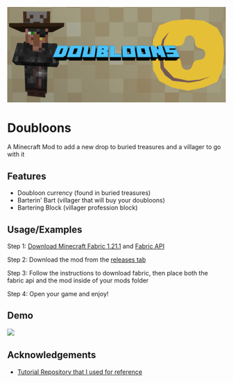 
![Logo](https://github.com/Win10MC/Doubloons/blob/master/banner.png?raw=true)


# Doubloons

A Minecraft Mod to add a new drop to buried treasures and a villager to go with it
## Features

- Doubloon currency (found in buried treasures)
- Barterin' Bart (villager that will buy your doubloons)
- Bartering Block (villager profession block)
## Usage/Examples

Step 1: [Download Minecraft Fabric 1.21.1](https://fabricmc.net/use/installer/) and [Fabric API](https://www.curseforge.com/minecraft/mc-mods/fabric-api/files/6110899)

Step 2: Download the mod from the [releases tab](https://github.com/Win10MC/Rainbow-Gear/releases/tag/release)

Step 3: Follow the instructions to download fabric, then place both the fabric api and the mod inside of your mods folder

Step 4: Open your game and enjoy!
## Demo

![](https://github.com/Win10MC/Doubloons/blob/master/demo.gif?raw=true)
## Acknowledgements

 - [Tutorial Repository that I used for reference](https://github.com/Tutorials-By-Kaupenjoe/Fabric-Tutorial-1.21.X)

